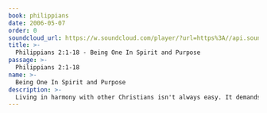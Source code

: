 ```yaml
---
book: philippians
date: 2006-05-07
order: 0
soundcloud_url: https://w.soundcloud.com/player/?url=https%3A//api.soundcloud.com/tracks/
title: >-
  Philippians 2:1-18 - Being One In Spirit and Purpose
passage: >-
  Philippians 2:1-18
name: >-
  Being One In Spirit and Purpose
description: >-
  Living in harmony with other Christians isn't always easy. It demands humility. Jesus is the great example.
---
```


